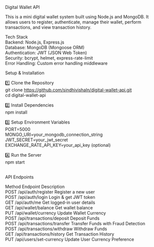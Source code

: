 Digital Wallet API

This is a mini digital wallet system built using Node.js and MongoDB. It allows users to register, authenticate, manage their wallet, perform transactions, and view transaction history.

Tech Stack<br>
Backend: Node.js, Express.js<br>
Database: MongoDB (Mongoose ORM)<br>
Authentication: JWT (JSON Web Token)<br>
Security: bcrypt, helmet, express-rate-limit<br>
Error Handling: Custom error handling middleware<br>

Setup & Installation<br>

1️⃣ Clone the Repository<br>
git clone https://github.com/sindhivishaln/digital-wallet-api.git<br>
cd digital-wallet-api<br>

2️⃣ Install Dependencies<br>
npm install<br>

3️⃣ Setup Environment Variables<br>
PORT=5000<br>
MONGO_URI=your_mongodb_connection_string<br>
JWT_SECRET=your_jwt_secret<br>
EXCHANGE_RATE_API_KEY=your_api_key (optional)<br>

4️⃣ Run the Server<br>
npm start<br><br>


API Endpoints  

Method	Endpoint	                       Description <br>
POST	  /api/auth/register	             Register a new user<br>
POST	  /api/auth/login	                 Login & get JWT token<br>
GET	    /api/auth/me	                   Get logged-in user details<br>
GET	    /api/wallet/balance	             Get wallet balance<br>
PUT	    /api/wallet/currency             Update Wallet Currency<br>
POST	  /api/transactions/deposit	       Deposit Funds<br>
POST	  /api/transactions/transfer	     Transfer Funds with Fraud Detection<br>
POST    /api/transactions/withdraw	     Withdraw Funds<br>
GET	    /api/transactions/history	       Get Transaction History<br>
PUT	    /api/users/set-currency	         Update User Currency Preference<br>



